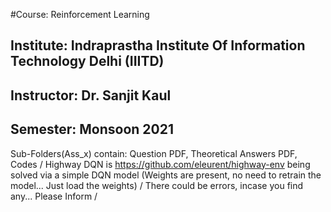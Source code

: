 #Course: Reinforcement Learning

## Institute: Indraprastha Institute Of Information Technology Delhi (IIITD)
## Instructor: Dr. Sanjit Kaul
## Semester: Monsoon 2021

Sub-Folders(Ass_x) contain: Question PDF, Theoretical Answers PDF, Codes /
Highway DQN is https://github.com/eleurent/highway-env being solved via a simple DQN model (Weights are present, no need to retrain the model... Just load the weights) /
There could be errors, incase you find any... Please Inform /
